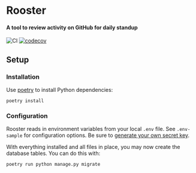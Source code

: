 # Rooster
#### A tool to review activity on GitHub for daily standup

![CI](https://github.com/RevolutionTech/rooster/actions/workflows/ci.yml/badge.svg)
[![codecov](https://codecov.io/gh/RevolutionTech/rooster/branch/main/graph/badge.svg)](https://codecov.io/gh/RevolutionTech/rooster)

## Setup

### Installation

Use [poetry](https://github.com/sdispater/poetry) to install Python dependencies:

    poetry install

### Configuration

Rooster reads in environment variables from your local `.env` file. See `.env-sample` for configuration options. Be sure to [generate your own secret key](http://stackoverflow.com/a/16630719).

With everything installed and all files in place, you may now create the database tables. You can do this with:

    poetry run python manage.py migrate
